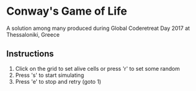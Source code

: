 Conway's Game of Life
=====================

A solution among many produced during Global Coderetreat Day 2017 at Thessaloniki, Greece

Instructions
------------
1. Click on the grid to set alive cells or press 'r' to set some random
2. Press 's' to start simulating
3. Press 'e' to stop and retry (goto 1)
